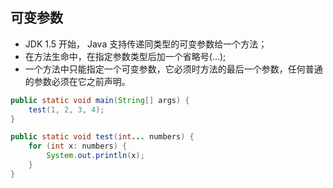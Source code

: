 ## 可变参数
* JDK 1.5 开始， Java 支持传递同类型的可变参数给一个方法；
* 在方法生命中，在指定参数类型后加一个省略号(...);
* 一个方法中只能指定一个可变参数，它必须时方法的最后一个参数，任何普通的参数必须在它之前声明。

```java
public static void main(String[] args) {
    test(1, 2, 3, 4);
}

public static void test(int... numbers) {
    for (int x: numbers) {
        System.out.println(x);
    }
}
```